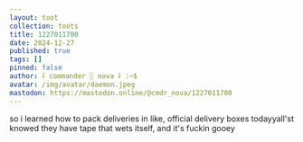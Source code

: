 ```yaml
---
layout: toot
collection: toots
title: 1227011700
date: 2024-12-27
published: true
tags: []
pinned: false
author: ⸸ commander ░ nova ⸸ :~$
avatar: /img/avatar/daemon.jpeg
mastodon: https://mastodon.online/@cmdr_nova/1227011700
---
```


so i learned how to pack deliveries in like, official delivery boxes todayyall'st knowed they have tape that wets itself, and it's fuckin gooey
